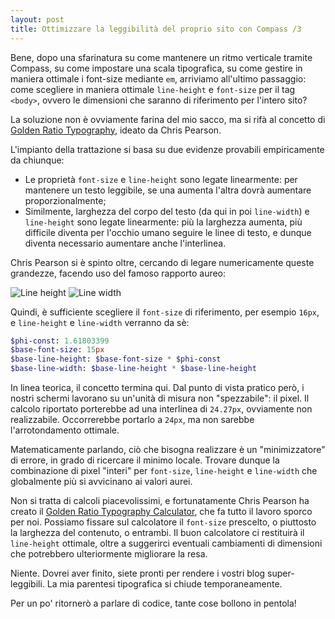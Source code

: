 ```yaml
---
layout: post
title: Ottimizzare la leggibilità del proprio sito con Compass /3
---
```


Bene, dopo una sfarinatura su come mantenere un ritmo verticale tramite
Compass, su come impostare una scala tipografica, su come gestire in
maniera ottimale i font-size mediante `em`, arriviamo all'ultimo
passaggio: come scegliere in maniera ottimale `line-height` e `font-size`
per il tag `<body>`, ovvero le dimensioni che saranno di riferimento per l'intero sito?

La soluzione non è ovviamente farina del mio sacco, ma si
rifà al concetto di [Golden Ratio
Typography](http://www.pearsonified.com/2011/12/golden-ratio-typography.php),
ideato da Chris Pearson.

L'impianto della trattazione si basa su due evidenze provabili empiricamente da chiunque:

* Le proprietà `font-size` e `line-height` sono legate
  linearmente: per mantenere un testo leggibile, se una aumenta l'altra
  dovrà aumentare proporzionalmente;
* Similmente, larghezza del corpo del testo (da qui in poi `line-width`) e `line-height` sono legate
  linearmente: più la larghezza aumenta, più difficile diventa per
  l'occhio umano seguire le linee di testo, e dunque diventa necessario
  aumentare anche l'interlinea.

Chris Pearson si è spinto oltre, cercando di legare numericamente queste
grandezze, facendo uso del famoso rapporto aureo:

![Line height](/images/blog/vertical_rythm/optimal-line-height.gif)
![Line width](/images/blog/vertical_rythm/optimal-line-width.gif)

Quindi, è sufficiente scegliere il `font-size` di riferimento, per
esempio `16px`, e `line-height` e `line-width` verranno da sè:

```sass
$phi-const: 1.61803399
$base-font-size: 15px
$base-line-height: $base-font-size * $phi-const
$base-line-width: $base-line-height * $base-line-height
```

In linea teorica, il concetto termina qui. Dal punto di vista pratico
però, i nostri schermi lavorano su un'unità di misura non
"spezzabile": il pixel. Il calcolo riportato
porterebbe ad una interlinea di `24.27px`, ovviamente non realizzabile.
Occorrerebbe portarlo a `24px`, ma non sarebbe l'arrotondamento
ottimale.

Matematicamente parlando, ciò che bisogna realizzare è un
"minimizzatore" di errore, in grado di ricercare il minimo locale.
Trovare dunque la combinazione di pixel "interi" per `font-size`,
`line-height` e `line-width` che globalmente più si avvicinano ai valori aurei.

Non si tratta di calcoli piacevolissimi, e fortunatamente Chris Pearson
ha creato il [Golden Ratio Typography Calculator](http://www.pearsonified.com/typography/),
che fa tutto il lavoro sporco per noi. Possiamo fissare sul calcolatore il `font-size`
prescelto, o piuttosto la larghezza del contenuto, o entrambi. Il buon
calcolatore ci restituirà il `line-height` ottimale, oltre a suggerirci
eventuali cambiamenti di dimensioni che potrebbero ulteriormente
migliorare la resa.

Niente. Dovrei aver finito, siete pronti per rendere i vostri blog
super-leggibili. La mia parentesi tipografica si chiude temporaneamente.

Per un po' ritornerò a parlare di codice, tante cose bollono in
pentola!
